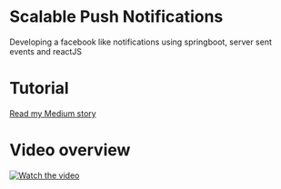 # Scalable Push Notifications
Developing a facebook like notifications using springboot, server sent events and reactJS

# Tutorial
[Read my Medium story](https://medium.com/@amrkhaled_47016/building-scalable-facebook-like-notification-using-server-sent-event-and-redis-9d0944dee618)

# Video overview
[![Watch the video](https://raw.githubusercontent.com/amrkhaledccd/scalable-push-notifications/master/thumbnail.png)](https://www.youtube.com/watch?v=wv6AqLWFITA)

